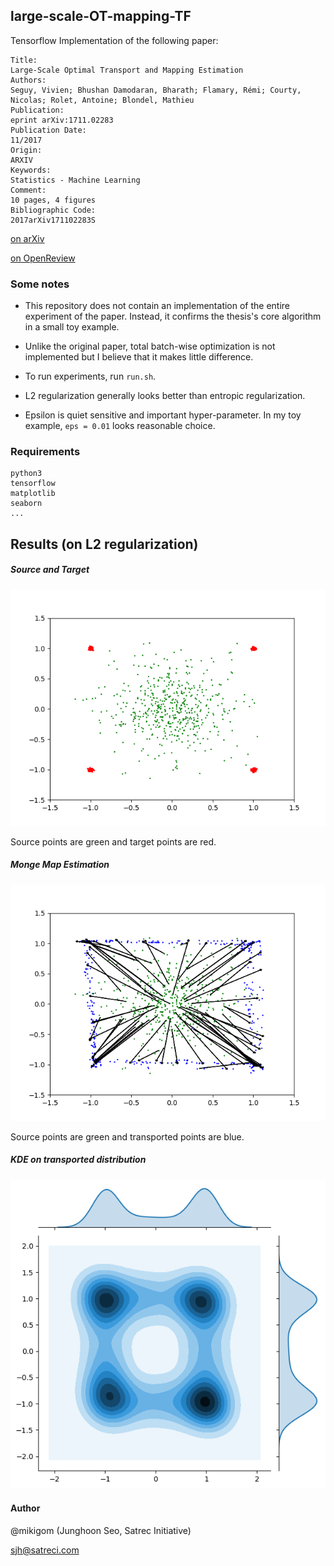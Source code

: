 ## large-scale-OT-mapping-TF

Tensorflow Implementation of the following paper:
```
Title:	
Large-Scale Optimal Transport and Mapping Estimation
Authors:	
Seguy, Vivien; Bhushan Damodaran, Bharath; Flamary, Rémi; Courty, Nicolas; Rolet, Antoine; Blondel, Mathieu
Publication:	
eprint arXiv:1711.02283
Publication Date:	
11/2017
Origin:	
ARXIV
Keywords:	
Statistics - Machine Learning
Comment:	
10 pages, 4 figures
Bibliographic Code:	
2017arXiv171102283S
```
[on arXiv](https://arxiv.org/abs/1711.02283)

[on OpenReview](https://openreview.net/forum?id=B1zlp1bRW)

### Some notes

- This repository does not contain an implementation of the entire experiment of the paper. Instead,
it confirms the thesis's core algorithm in a small toy example.

- Unlike the original paper, total batch-wise optimization is not implemented but I believe that it makes little difference.

- To run experiments, run `run.sh`.

- L2 regularization generally looks better than entropic regularization.

- Epsilon is quiet sensitive and important hyper-parameter. In my toy example, `eps = 0.01` looks reasonable choice.

### Requirements
```
python3
tensorflow
matplotlib
seaborn
...
```

## Results (on L2 regularization)

##### Source and Target
![source_and_target](viz/l2/XnY.png)

Source points are green and target points are red.

##### Monge Map Estimation
![monge_map_estimation](viz/l2/XnFx.png)

Source points are green and transported points are blue.

##### KDE on transported distribution
![kde_on_transported_distribution](viz/l2/Fx.png)

#### Author
@mikigom (Junghoon Seo, Satrec Initiative)

sjh@satreci.com
